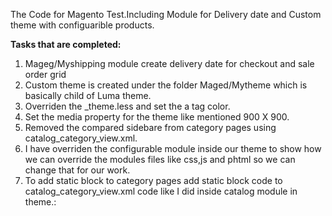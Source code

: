 The Code for Magento Test.Including Module for Delivery date and Custom theme with configuarible products.


<b>Tasks that are completed:</b>

1. Mageg/Myshipping module create delivery date for checkout and sale order grid
2. Custom theme is created under the folder Maged/Mytheme which is basically child of Luma theme.
3. Overriden the _theme.less and set the a tag color.
4. Set the media property for the theme like mentioned 900 X 900.
5. Removed the compared sidebare from category pages using catalog_category_view.xml.  
6. I have overriden the configurable module inside our theme to show how we can override the modules files like css,js and phtml so we can change that for our work.
7. To add static block to category pages add static block code to catalog_category_view.xml code like I did inside catalog module in theme.:


